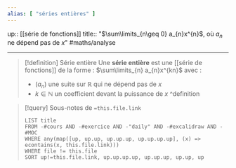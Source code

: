 ```yaml
---
alias: [ "séries entières" ]
---
```

up:: [[série de fonctions]]
title:: "$\sum\limits_{n\geq 0} a_{n}x^{n}$, où $a_{n}$ ne dépend pas de $x$"
#maths/analyse 

---

> [!definition] Série entière
> Une **série entière** est une [[série de fonctions]] de la forme :
> $\sum\limits_{n} a_{n}x^{kn}$ avec :
>  - $(a_{n})$ une suite sur $\mathbb{R}$ qui ne dépend pas de $x$
>  - $k \in \mathbb{N}$ un coefficient devant la puissance de $x$
^definition

> [!query] Sous-notes de `=this.file.link`
> ```dataview
> LIST title
> FROM -#cours AND -#exercice AND -"daily" AND -#excalidraw AND -#MOC
> WHERE any(map([up, up.up, up.up.up, up.up.up.up], (x) => econtains(x, this.file.link)))
> WHERE file != this.file
> SORT up!=this.file.link, up.up.up.up, up.up.up, up.up, up
> ```
